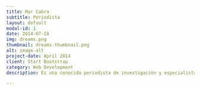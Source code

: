 ```yaml
---
title: Mar Cabra
subtitle: Periodista
layout: default
modal-id: 1
date: 2014-07-18
img: dreams.png
thumbnail: dreams-thumbnail.png
alt: image-alt
project-date: April 2014
client: Start Bootstrap
category: Web Development
description: Es una conocida periodista de investigación y especialista en análisis de datos que ha estado al frente de la Unidad de Datos e Investigación del Consorcio Internacional de Periodistas de Investigación, ganador del premio Pulitzer de 2017 con la investigación conocida como “Los papeles de Panamá”.

---
```

